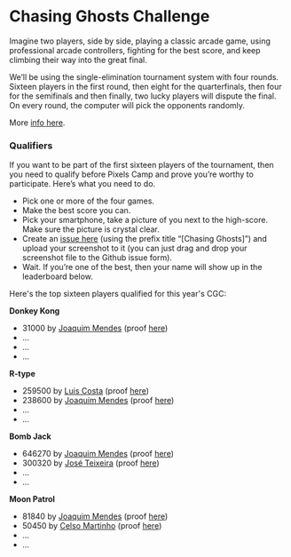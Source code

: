 # Chasing Ghosts Challenge

Imagine two players, side by side, playing a classic arcade game, using professional arcade controllers, fighting for the best score, and keep climbing their way into the great final.

We’ll be using the single-elimination tournament system with four rounds. Sixteen players in the first round, then eight for the quarterfinals, then four for the semifinals and then finally, two lucky players will dispute the final. On every round, the computer will pick the opponents randomly.

More [info here][1].

### Qualifiers

If you want to be part of the first sixteen players of the tournament, then you need to qualify before Pixels Camp and prove you’re worthy to participate. Here’s what you need to do.

 * Pick one or more of the four games.
 * Make the best score you can.
 * Pick your smartphone, take a picture of you next to the high-score. Make sure the picture is crystal clear.
 * Create an [issue here][2] (using the prefix title “[Chasing Ghosts]”) and upload your screenshot to it (you can just drag and drop your screenshot file to the Github issue form).
 * Wait. If you’re one of the best, then your name will show up in the leaderboard below.

Here's the top sixteen players qualified for this year's CGC:

**Donkey Kong**

 * 31000 by [Joaquim Mendes](https://github.com/Joca64) (proof [here](https://github.com/PixelsCamp/challenges/issues/3))
 * ...
 * ...
 * ...

**R-type**

 * 259500 by [Luis Costa](https://github.com/costalat) (proof [here](https://github.com/PixelsCamp/challenges/issues/4))
 * 238600 by [Joaquim Mendes](https://github.com/Joca64) (proof [here](https://github.com/PixelsCamp/challenges/issues/7))
 * ...
 * ...

**Bomb Jack**
 
 * 646270 by [Joaquim Mendes](https://github.com/Joca64) (proof [here](https://github.com/PixelsCamp/challenges/issues/5))
 * 300320 by [José Teixeira](https://github.com/phoenity) (proof [here](https://github.com/PixelsCamp/challenges/issues/1))
 * ...
 * ...

**Moon Patrol**

 * 81840 by [Joaquim Mendes](https://github.com/Joca64) (proof [here](https://github.com/PixelsCamp/challenges/issues/6))
 * 50450 by [Celso Martinho](https://github.com/celso) (proof [here](https://github.com/PixelsCamp/challenges/issues/2))
 * ...
 * ...

[1]: https://blog.pixels.camp/chasing-ghosts-challenge-83b679058bd3
[2]: https://github.com/PixelsCamp/challenges/issues/new?labels=Chasing+Ghosts
